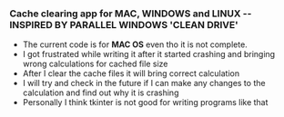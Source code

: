 ### Cache clearing app for MAC, WINDOWS and LINUX -- INSPIRED BY PARALLEL WINDOWS 'CLEAN DRIVE'

- The current code is for **MAC OS** even tho it is not complete.
- I got frustrated while writing it after it started crashing and bringing wrong calculations for cached file size
- After I clear the cache files it will bring correct calculation
- I will try and check in the future if I can make any changes to the calculation and find out why it is crashing
- Personally I think tkinter is not good for writing programs like that
